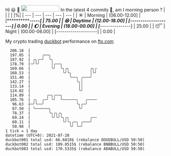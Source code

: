 Hi :smiley: :wave: <img src="https://jojoee.jojoee.com/api/utcnow" width="120" height="20">
In the latest 4 commits :bug:, am I morning person ? 
| | | | |%|
| --- | --- | --- | --- | --- |
| :sunny: | Morning | (06.00-12.00] | [***************-----] | 75.00 |
| :satisfied: | Daytime | (12.00-18.00] | [--------------------] | 0.00 |
| :moon: | Evening | (18.00-00.00] | [*****---------------] | 25.00 |
| :sleeping: | Night | (00.00-06.00] | [--------------------] | 0.00 |

My crypto trading [duckbot](https://github.com/jojoee/duckbot) performance on [ftx.com](https://ftx.com/#a=13144711)
```
  206.18  ┤
  197.05  ┤     ╭──╮
  187.92  ┤ ╭╮╭─╯  ╰╮
  178.79  ┤─╯╰╯     │╭──╮
  169.66  ┤         ╰╯  ╰╮╭╮         ╭╮╭
  160.53  ┤              ╰╯╰╮        │╰╯
  151.40  ┤                 ╰──╮ ╭───╯
  142.27  ┤                    ╰╮│
  133.14  ┤                     ││
  124.02  ┤                     ╰╯
  114.89  ┤       ╭─╮╭──╮
  105.76  ┤ ╭╮  ╭─╯ ╰╯  ╰──────╮   ╭────
   96.63  ┼─╯╰──╯              ╰╮╭─╯
   87.50  ┤ ╰──────╮            ╰╯
   78.37  ┤        ╰╮╭╮╭╮
   69.24  ┤         ╰╯╰╯╰╮╭╮         ╭──
   60.11  ┤              ╰╯╰╮╭─╮ ╭───╯
   50.98  ┤                 ╰╯ ╰─╯
1 tick = 1 day
datetime (UTC+0): 2021-07-28
duckbot001 total usd: 66.6818$ (rebalance DOGEBULL/USD 50:50)
duckbot002 total usd: 109.8515$ (rebalance BNBBULL/USD 50:50)
duckbot003 total usd: 170.5335$ (rebalance ADABULL/USD 50:50)
```

